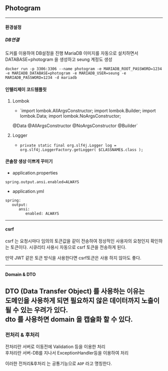 ## Photogram

---
#### 환경설정

##### DB연결
도커를 이용하여 DB설정을 진행 MariaDB 이미지를 자동으로 설치하면서 DATABASE=photogram 을 생성하고 seung 계정도 생성   

    docker run -p 3306:3306 --name photogram -e MARIADB_ROOT_PASSWORD=1234 -e MARIADB_DATABASE=photogram -e MARIADB_USER=seung -e MARIADB_PASSWORD=1234 -d mariadb

#### 인텔리제이 코드템플릿
1. Lombok
   - `import lombok.AllArgsConstructor;
   import lombok.Builder;
   import lombok.Data;
   import lombok.NoArgsConstructor;
    
   @Data
   @AllArgsConstructor
   @NoArgsConstructor
   @Builder`

2. Logger
   - `private static final org.slf4j.Logger log = org.slf4j.LoggerFactory.getLogger( $CLASSNAME$.class );`

#### 콘솔창 생상 이쁘게 꾸미기

- application.properties

```spring.output.ansi.enabled=ALWAYS```  

- application.yml
```
spring:
   output:
      ansi:
         enabled: ALWAYS
```

---
#### csrf
csrf 는 요청시마다 임의의 토큰값을 같이 전송하여 정상적인 사용자의 요청인지 확인하는 토큰이다.
시큐리티 사용시 자동으로 csrf 토큰을 전송하게 된다.

만약 JWT 같은 토큰 방식을 사용한다면 csrf토큰은 사용 하지 않아도 좋다.

---

#### Domain & DTO
DTO (Data Transfer Object) 를 사용하는 이유는   
도메인을 사용하게 되면 필요하지 않은 데이터까지 노출이 될 수 있는 우려가 있다.  
dto 를 사용하면 domain 을 캡슐화 할 수 있다.
---
### 전처리 & 후처리
전처리란 서버로 이동전에 Validation 등을 이용한 처리  
후처리란 서버-DB를 지나서 ExceptionHandler등을 이용하여 처리  

이러한 전처리&후처리 는 공통기능으로 `AOP` 라고 명칭한다.
